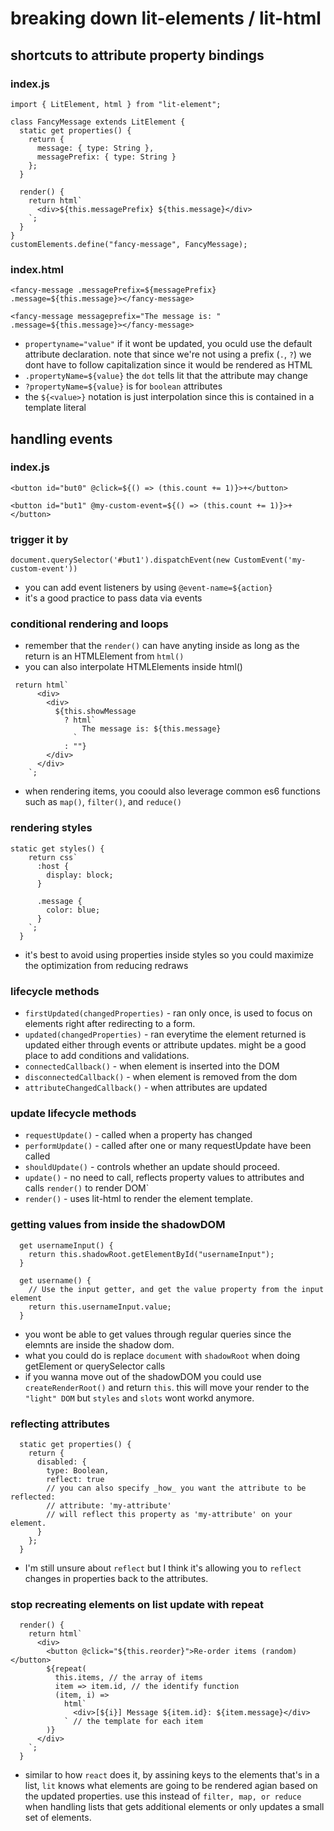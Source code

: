 # breaking down lit-elements / lit-html

## shortcuts to attribute property bindings

### index.js

```
import { LitElement, html } from "lit-element";

class FancyMessage extends LitElement {
  static get properties() {
    return {
      message: { type: String },
      messagePrefix: { type: String }
    };
  }

  render() {
    return html`
      <div>${this.messagePrefix} ${this.message}</div>
    `;
  }
}
customElements.define("fancy-message", FancyMessage);
```

### index.html

```
<fancy-message .messagePrefix=${messagePrefix} .message=${this.message}></fancy-message>

<fancy-message messageprefix="The message is: " .message=${this.message}></fancy-message>
```

- `propertyname="value"` if it wont be updated, you oculd use the default attribute declaration. note that since we're not using a prefix (`.`, `?`) we dont have to follow capitalization since it would be rendered as HTML
- `.propertyName=${value}` the `dot` tells lit that the attribute may change
- `?propertyName=${value}` is for `boolean` attributes
- the `${<value>}` notation is just interpolation since this is contained in a template literal

## handling events

### index.js

```
<button id="but0" @click=${() => (this.count += 1)}>+</button>

<button id="but1" @my-custom-event=${() => (this.count += 1)}>+</button>
```

### trigger it by

```
document.querySelector('#but1').dispatchEvent(new CustomEvent('my-custom-event'))
```

- you can add event listeners by using `@event-name=${action}`
- it's a good practice to pass data via events

### conditional rendering and loops

- remember that the `render()` can have anyting inside as long as the return is an HTMLElement from `html()`
- you can also interpolate HTMLElements inside html()

```
 return html`
      <div>
        <div>
          ${this.showMessage
            ? html`
                The message is: ${this.message}
              `
            : ""}
        </div>
      </div>
    `;
```

- when rendering items, you coould also leverage common es6 functions such as `map()`, `filter()`, and `reduce()`

### rendering styles

```
static get styles() {
    return css`
      :host {
        display: block;
      }

      .message {
        color: blue;
      }
    `;
  }
```

- it's best to avoid using properties inside styles so you could maximize the optimization from reducing redraws

### lifecycle methods

- `firstUpdated(changedProperties)` - ran only once, is used to focus on elements right after redirecting to a form.
- `updated(changedProperties)` - ran everytime the element returned is updated either through events or attribute updates. might be a good place to add conditions and validations.
- `connectedCallback()` - when element is inserted into the DOM
- `disconnectedCallback()` - when element is removed from the dom
- `attributeChangedCallback()` - when attributes are updated

### update lifecycle methods

- `requestUpdate()` - called when a property has changed
- `performUpdate()` - called after one or many requestUpdate have been called
- `shouldUpdate()` - controls whether an update should proceed.
- `update()` - no need to call, reflects property values to attributes and calls `render()` to render DOM`
- `render()` - uses lit-html to render the element template.

### getting values from inside the shadowDOM

```
  get usernameInput() {
    return this.shadowRoot.getElementById("usernameInput");
  }

  get username() {
    // Use the input getter, and get the value property from the input element
    return this.usernameInput.value;
  }
```

- you wont be able to get values through regular queries since the elemnts are inside the shadow dom.
- what you could do is replace `document` with `shadowRoot` when doing getElement or querySelector calls
- if you wanna move out of the shadowDOM you could use `createRenderRoot()` and return `this`. this will move your render to the `"light" DOM` but `styles` and `slots` wont workd anymore.

### reflecting attributes

```
  static get properties() {
    return {
      disabled: {
        type: Boolean,
        reflect: true
        // you can also specify _how_ you want the attribute to be reflected:
        // attribute: 'my-attribute'
        // will reflect this property as 'my-attribute' on your element.
      }
    };
  }
```

- I'm still unsure about `reflect` but I think it's allowing you to `reflect` changes in properties back to the attributes.

### stop recreating elements on list update with repeat

```
  render() {
    return html`
      <div>
        <button @click="${this.reorder}">Re-order items (random)</button>
        ${repeat(
          this.items, // the array of items
          item => item.id, // the identify function
          (item, i) =>
            html`
              <div>[${i}] Message ${item.id}: ${item.message}</div>
            ` // the template for each item
        )}
      </div>
    `;
  }
```

- similar to how `react` does it, by assining keys to the elements that's in a list, `lit` knows what elements are going to be rendered agian based on the updated properties. use this instead of `filter, map, or reduce` when handling lists that gets additional elements or only updates a small set of elements.
